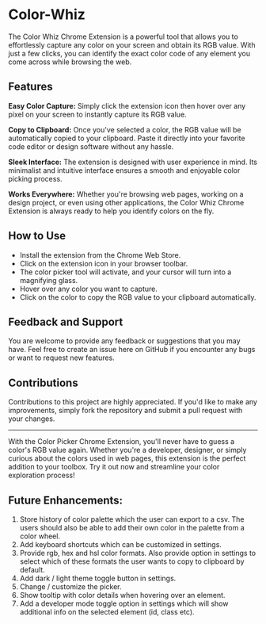 # Color-Whiz

The Color Whiz Chrome Extension is a powerful tool that allows you to effortlessly capture any color on your screen and obtain its RGB value. With just a few clicks, you can identify the exact color code of any element you come across while browsing the web.

## Features

**Easy Color Capture:** Simply click the extension icon then hover over any pixel on your screen to instantly capture its RGB value.

**Copy to Clipboard:** Once you've selected a color, the RGB value will be automatically copied to your clipboard. Paste it directly into your favorite code editor or design software without any hassle.

**Sleek Interface:** The extension is designed with user experience in mind. Its minimalist and intuitive interface ensures a smooth and enjoyable color picking process.

**Works Everywhere:** Whether you're browsing web pages, working on a design project, or even using other applications, the Color Whiz Chrome Extension is always ready to help you identify colors on the fly.

## How to Use

- Install the extension from the Chrome Web Store.
- Click on the extension icon in your browser toolbar.
- The color picker tool will activate, and your cursor will turn into a magnifying glass.
- Hover over any color you want to capture.
- Click on the color to copy the RGB value to your clipboard automatically.

## Feedback and Support

You are welcome to provide any feedback or suggestions that you may have. Feel free to create an issue here on GitHub if you encounter any bugs or want to request new features.

## Contributions

Contributions to this project are highly appreciated. If you'd like to make any improvements, simply fork the repository and submit a pull request with your changes.

<hr>

With the Color Picker Chrome Extension, you'll never have to guess a color's RGB value again. Whether you're a developer, designer, or simply curious about the colors used in web pages, this extension is the perfect addition to your toolbox. Try it out now and streamline your color exploration process!

## Future Enhancements:

1. Store history of color palette which the user can export to a csv. The users should also be able to add their own color in the palette from a color wheel.
2. Add keyboard shortcuts which can be customized in settings.
3. Provide rgb, hex and hsl color formats. Also provide option in settings to select which of these formats the user wants to copy to clipboard by default.
4. Add dark / light theme toggle button in settings.
5. Change / customize the picker.
6. Show tooltip with color details when hovering over an element.
7. Add a developer mode toggle option in settings which will show additional info on the selected element (id, class etc).
